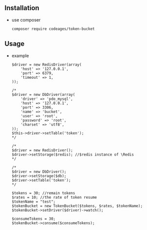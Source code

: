 ## Installation

  * use composer 

        composer require codeages/token-bucket

## Usage

  * example
        
        $driver = new RedisDriver(array( 
            'host' => '127.0.0.1',
            'port' => 6379,
            'timeout' => 1,
        ));
        
        /*
        $driver = new DbDriver(array(
            'driver' => 'pdo_mysql',
            'host' => '127.0.0.1',
            'port' => 3306,
            'name' => 'bucket',
            'user' => 'root',
            'password' => 'root',
            'charset' => 'utf8',
        ));
        $this->driver->setTable('token');
        */
        
        /*
        $driver = new RedisDriver();
        $driver->setStorage($redis); //$redis instance of \Redis
        */
        
        /*
        $driver = new DbDriver();
        $driver->setStorage($db);
        $driver->setTable('token');
        */
        
        $tokens = 30; //remain tokens
        $rates = 10; //the rate of token resume
        $tokenName = "test";
        $tokenBucket = new TokenBucket($tokens, $rates, $tokenName);
        $tokenBucket->setDriver($driver)->watch();
        
        $consumeTokens = 30;
        $tokenBucket->consume($consumeTokens);
        
        
         
         
    
  
